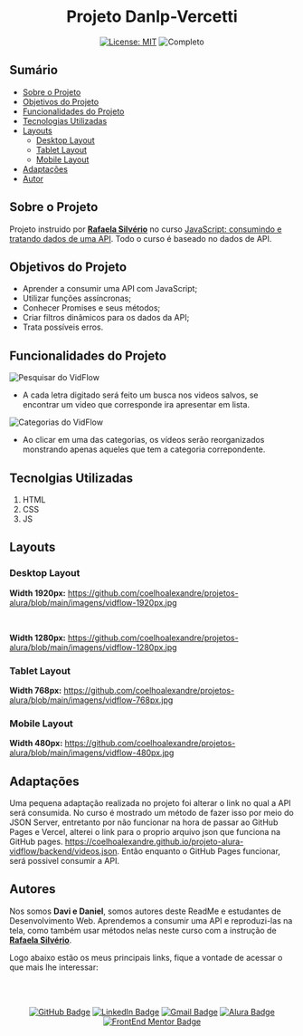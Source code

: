 <h1 align="center"> Projeto Danlp-Vercetti </h1>

<p align="center">  </p>

<div align="center">

  <a href="https://github.com/coelhoalexandre/projeto-alura-vidflow/blob/main/LICENSE" target="_blank"><img src="https://img.shields.io/badge/License-MIT-yellow.svg" alt="License: MIT"></a> <img src="https://img.shields.io/badge/Completo-lightgreen.svg" alt="Completo">

</div>

## Sumário

- [Sobre o Projeto](#sobre-o-projeto)
- [Objetivos do Projeto](#objetivos-do-projeto)
- [Funcionalidades do Projeto](#funcionalidades-do-projeto)
- [Tecnologias Utilizadas](#tecnolgias-utilizadas)
- [Layouts](#layouts)
  - [Desktop Layout](#desktop-layout)
  - [Tablet Layout](#tablet-layout)
  - [Mobile Layout](#mobile-layout)
- [Adaptações](#adaptações)
- [Autor](#autor)

## Sobre o Projeto

Projeto instruido por [**Rafaela Silvério**](https://github.com/rafaelasilverio) no curso [JavaScript: consumindo e tratando dados de uma API](https://cursos.alura.com.br/course/javascript-consumindo-tratando-dados-uma-api). Todo o curso é baseado no dados de API.

## Objetivos do Projeto

- Aprender a consumir uma API com JavaScript;
- Utilizar funções assíncronas;
- Conhecer Promises e seus métodos;
- Criar filtros dinâmicos para os dados da API;
- Trata possíveis erros.

## Funcionalidades do Projeto

<img src="https://github.com/coelhoalexandre/projetos-alura/blob/main/imagens/vidflow-pesquisar.png" alt="Pesquisar do VidFlow">

- A cada letra digitado será feito um busca nos videos salvos, se encontrar um video que corresponde ira apresentar em lista.
  
<img src="https://github.com/coelhoalexandre/projetos-alura/blob/main/imagens/vidflow-topicos.png" alt="Categorias do VidFlow">

- Ao clicar em uma das categorias, os vídeos serão reorganizados monstrando apenas aqueles que tem a categoria correpondente.

## Tecnolgias Utilizadas

1. HTML
2. CSS
3. JS

## Layouts

### Desktop Layout

**Width 1920px:** https://github.com/coelhoalexandre/projetos-alura/blob/main/imagens/vidflow-1920px.jpg

<br>

**Width 1280px:** https://github.com/coelhoalexandre/projetos-alura/blob/main/imagens/vidflow-1280px.jpg

### Tablet Layout

**Width 768px:** https://github.com/coelhoalexandre/projetos-alura/blob/main/imagens/vidflow-768px.jpg

### Mobile Layout

**Width 480px:** https://github.com/coelhoalexandre/projetos-alura/blob/main/imagens/vidflow-480px.jpg

## Adaptações

Uma pequena adaptação realizada no projeto foi alterar o link no qual a API será consumida. No curso é mostrado um método de fazer isso por meio do JSON Server, entretanto por não funcionar na hora de passar ao GitHub Pages e Vercel, alterei o link para o proprio arquivo json que funciona na GitHub pages. https://coelhoalexandre.github.io/projeto-alura-vidflow/backend/videos.json. Então enquanto o GitHub Pages funcionar, será possivel consumir a API.

## Autores
Nos somos **Davi e Daniel**, somos autores deste ReadMe e estudantes de Desenvolvimento Web. Aprendemos a consumir uma API e reproduzi-las na tela, como também usar métodos nelas neste curso com a instrução de [**Rafaela Silvério**](https://github.com/rafaelasilverio).

Logo abaixo estão os meus principais links, fique a vontade de acessar o que mais lhe interessar:

<br>

<br>

<div align="center">

<a href = "https://github.com/coelhoalexandre"><img src="https://img.shields.io/badge/GitHub-%23333?style=for-the-badge&logo=github&logoColor=white" alt="GitHub Badge"></a>
<a href="https://www.linkedin.com/in/-coelhoalexandre/" target="_blank"><img src="https://img.shields.io/badge/-LinkedIn-%230077B5?style=for-the-badge&logo=linkedin&logoColor=white" alt="LinkedIn Badge"></a>
<a href = "mailto:alexandrecoelhocontato@gmail.com" target="_blank"><img src="https://img.shields.io/badge/-Gmail-critical?style=for-the-badge&logo=gmail&logoColor=white" target="_blank" alt="Gmail Badge"></a>
<a href = "https://cursos.alura.com.br/user/coelhoalexandre" target="_blank"><img src="https://img.shields.io/badge/Alura-0747a6?style=for-the-badge&logo=alura&logoColor=white" target="_blank" alt="Alura Badge"></a>
<a href = "https://www.frontendmentor.io/profile/coelhoalexandre" target="_blank"><img src="https://img.shields.io/badge/Frontend_Mentor-white?style=for-the-badge&logo=frontendmentor&logoColor=blue" alt="FrontEnd Mentor Badge">
